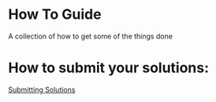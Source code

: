 # How To Guide

A collection of how to get some of the things done


# How to submit your solutions:

[Submitting Solutions](/Submitting-Solutions)
